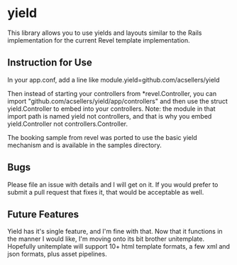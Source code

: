 yield
=====

This library allows you to use yields and layouts similar to the Rails implementation for the current Revel template implementation.

Instruction for Use
-------------------

In your app.conf, add a line like
module.yield=github.com/acsellers/yield

Then instead of starting your controllers from \*revel.Controller, 
you can import "github.com/acsellers/yield/app/controllers" and then
use the struct yield.Controller to embed into your controllers. Note:
the module in that import path is named yield not controllers, and 
that is why you embed yield.Controller not controllers.Controller.

The booking sample from revel was ported to use the basic yield
mechanism and is available in the samples directory.

Bugs
----

Please file an issue with details and I will get on it. If you would 
prefer to submit a pull request that fixes it, that would be acceptable
as well.

Future Features
---------------

Yield has it's single feature, and I'm fine with that. Now that it
functions in the manner I would like, I'm moving onto its bit brother
unitemplate. Hopefully unitemplate will support 10+ html template 
formats, a few xml and json formats, plus asset pipelines.
